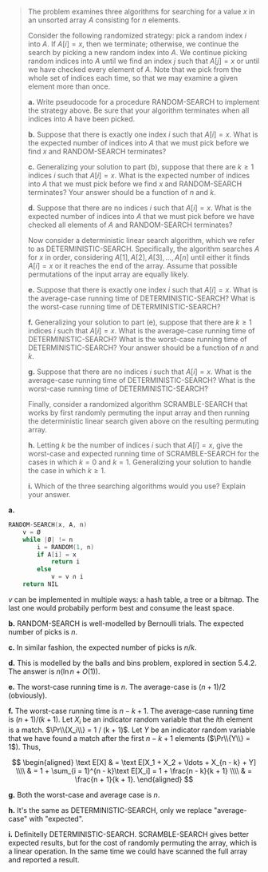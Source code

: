 > The problem examines three algorithms for searching for a value $x$ in an unsorted array $A$ consisting for $n$ elements.
>
> Consider the following randomized strategy: pick a random index $i$ into $A$. If $A[i] = x$, then we terminate; otherwise, we continue the search by picking a new random index into $A$. We continue picking random indices into $A$ until we find an index $j$ such that $A[j] = x$ or until we have checked every element of $A$. Note that we pick from the whole set of indices each time, so that we may examine a given element more than once.
>
> **a.** Write pseudocode for a procedure $\text{RANDOM-SEARCH}$ to implement the strategy above. Be sure that your algorithm terminates when all indices into $A$ have been picked.
>
> **b.** Suppose that there is exactly one index $i$ such that $A[i] = x$. What is the expected number of indices into $A$ that we must pick before we find $x$ and $\text{RANDOM-SEARCH}$ terminates?
>
> **c.** Generalizing your solution to part (b), suppose that there are $k \ge 1$ indices $i$ such that $A[i] = x$. What is the expected number of indices into $A$ that we must pick before we find $x$ and $\text{RANDOM-SEARCH}$ terminates? Your answer should be a function of $n$ and $k$.
>
> **d.** Suppose that there are no indices $i$ such that $A[i] = x$. What is the expected number of indices into $A$ that we must pick before we have checked all elements of $A$ and $\text{RANDOM-SEARCH}$ terminates?
>
>    Now consider a deterministic linear search algorithm, which we refer to as $\text{DETERMINISTIC-SEARCH}$. Specifically, the algorithm searches $A$ for $x$ in order, considering $A[1], A[2], A[3], \ldots, A[n]$ until either it finds $A[i] = x$ or it reaches the end of the array. Assume that possible permutations of the input array are equally likely.
>
> **e.** Suppose that there is exactly one index $i$ such that $A[i] = x$. What is the average-case running time of $\text{DETERMINISTIC-SEARCH}$? What is the worst-case running time of $\text{DETERMINISTIC-SEARCH}$?
>
> **f.** Generalizing your solution to part (e), suppose that there are $k \ge 1$ indices $i$ such that $A[i] = x$. What is the average-case running time of $\text{DETERMINISTIC-SEARCH}$? What is the worst-case running time of $\text{DETERMINISTIC-SEARCH}$? Your answer should be a function of $n$ and $k$.
>
> **g.** Suppose that there are no indices $i$ such that $A[i] = x$. What is the average-case running time of $\text{DETERMINISTIC-SEARCH}$? What is the worst-case running time of $\text{DETERMINISTIC-SEARCH}$?
>
> Finally, consider a randomized algorithm $\text{SCRAMBLE-SEARCH}$ that works by first randomly permuting the input array and then running the deterministic linear search given above on the resulting permuting array.
>
> **h.** Letting $k$ be the number of indices $i$ such that $A[i] = x$, give the worst-case and expected running time of $\text{SCRAMBLE-SEARCH}$ for the cases in which $k = 0$ and $k = 1$. Generalizing your solution to handle the case in which $k \ge 1$.
>
> **i.** Which of the three searching algorithms would you use? Explain your answer.

**a.** 

```cpp
RANDOM-SEARCH(x, A, n)
    v = Ø
    while |Ø| != n
        i = RANDOM(1, n)
        if A[i] = x
            return i
        else
            v = v ∩ i
    return NIL
```

$v$ can be implemented in multiple ways: a hash table, a tree or a bitmap. The last one would probabily perform best and consume the least space.

**b.** $\text{RANDOM-SEARCH}$ is well-modelled by Bernoulli trials. The expected number of picks is $n$.

**c.** In similar fashion, the expected number of picks is $n / k$.

**d.** This is modelled by the balls and bins problem, explored in section 5.4.2. The answer is $n(\ln n + O(1))$.

**e.** The worst-case running time is $n$. The average-case is $(n + 1) / 2$ (obviously).

**f.** The worst-case running time is $n - k + 1$. The average-case running time is $(n + 1) / (k + 1)$. Let $X_i$ be an indicator random variable that the $i$th element is a match. $\Pr\\{X_i\\} = 1 / (k + 1)$. Let $Y$ be an indicator random variable that we have found a match after the first $n - k + 1$ elements ($\Pr\\{Y\\} = 1$). Thus,

$$
\begin{aligned}
\text E[X]
    & = \text E[X_1 + X_2 + \ldots + X_{n - k} + Y] \\\\
    & = 1 + \sum_{i = 1}^{n - k}\text E[X_i] = 1 + \frac{n - k}{k + 1} \\\\
    & = \frac{n + 1}{k + 1}.
\end{aligned}
$$

**g.** Both the worst-case and average case is $n$.

**h.** It's the same as $\text{DETERMINISTIC-SEARCH}$, only we replace "average-case" with "expected".

**i.** Definitelly $\text{DETERMINISTIC-SEARCH}$. $\text{SCRAMBLE-SEARCH}$ gives better expected results, but for the cost of randomly permuting the array, which is a linear operation. In the same time we could have scanned the full array and reported a result.
